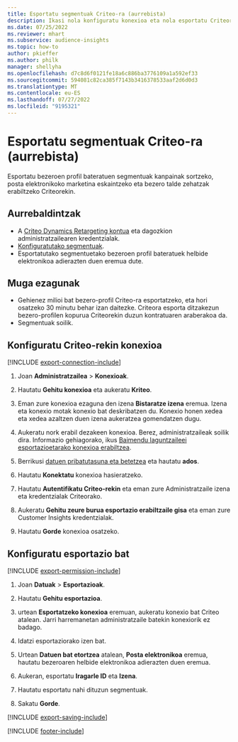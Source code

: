 ```yaml
---
title: Esportatu segmentuak Criteo-ra (aurrebista)
description: Ikasi nola konfiguratu konexioa eta nola esportatu Criteora.
ms.date: 07/25/2022
ms.reviewer: mhart
ms.subservice: audience-insights
ms.topic: how-to
author: pkieffer
ms.author: philk
manager: shellyha
ms.openlocfilehash: d7c8d6f0121fe18a6c886ba3776109a1a592ef33
ms.sourcegitcommit: 594081c82ca385f7143b3416378533aaf2d6d0d3
ms.translationtype: MT
ms.contentlocale: eu-ES
ms.lasthandoff: 07/27/2022
ms.locfileid: "9195321"
---
```

# <a name="export-segments-to-criteo-preview"></a>Esportatu segmentuak Criteo-ra (aurrebista)

Esportatu bezeroen profil bateratuen segmentuak kanpainak sortzeko, posta elektronikoko marketina eskaintzeko eta bezero talde zehatzak erabiltzeko Criteorekin.

## <a name="prerequisites"></a>Aurrebaldintzak

- A [Criteo Dynamics Retargeting kontua](https://www.criteo.com/login/) eta dagozkion administratzailearen kredentzialak.
- [Konfiguratutako segmentuak](segments.md).
- Esportatutako segmentuetako bezeroen profil bateratuek helbide elektronikoa adierazten duen eremua dute.

## <a name="known-limitations"></a>Muga ezagunak

- Gehienez milioi bat bezero-profil Criteo-ra esportatzeko, eta hori osatzeko 30 minutu behar izan daitezke. Criteora esporta ditzakezun bezero-profilen kopurua Criteorekin duzun kontratuaren araberakoa da.
- Segmentuak soilik.

## <a name="set-up-connection-to-criteo"></a>Konfiguratu Criteo-rekin konexioa

[!INCLUDE [export-connection-include](includes/export-connection-admn.md)]

1. Joan **Administratzailea** > **Konexioak**.

1. Hautatu **Gehitu konexioa** eta aukeratu **Kriteo**.

1. Eman zure konexioa ezaguna den izena **Bistaratze izena** eremua. Izena eta konexio motak konexio bat deskribatzen du. Konexio honen xedea eta xedea azaltzen duen izena aukeratzea gomendatzen dugu.

1. Aukeratu nork erabil dezakeen konexioa. Berez, administratzaileak soilik dira. Informazio gehiagorako, ikus [Baimendu laguntzaileei esportazioetarako konexioa erabiltzea](connections.md#allow-contributors-to-use-a-connection-for-exports).

1. Berrikusi [datuen pribatutasuna eta betetzea](connections.md#data-privacy-and-compliance) eta hautatu **ados**.

1. Hautatu **Konektatu** konexioa hasieratzeko.

1. Hautatu **Autentifikatu Criteo-rekin** eta eman zure Administratzaile izena eta kredentzialak Criteorako.

1. Aukeratu **Gehitu zeure burua esportazio erabiltzaile gisa** eta eman zure Customer Insights kredentzialak.

1. Hautatu **Gorde** konexioa osatzeko.

## <a name="configure-an-export"></a>Konfiguratu esportazio bat

[!INCLUDE [export-permission-include](includes/export-permission.md)]

1. Joan **Datuak** > **Esportazioak**.

1. Hautatu **Gehitu esportazioa**.

1. urtean **Esportatzeko konexioa** eremuan, aukeratu konexio bat Criteo atalean. Jarri harremanetan administratzaile batekin konexiorik ez badago.

1. Idatzi esportaziorako izen bat.

1. Urtean **Datuen bat etortzea** atalean, **Posta elektronikoa** eremua, hautatu bezeroaren helbide elektronikoa adierazten duen eremua.

1. Aukeran, esportatu **Iragarle ID** eta **Izena**.

1. Hautatu esportatu nahi dituzun segmentuak.

1. Sakatu **Gorde**.

[!INCLUDE [export-saving-include](includes/export-saving.md)]

[!INCLUDE [footer-include](includes/footer-banner.md)]
